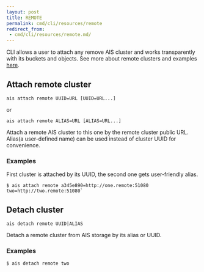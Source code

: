 ```yaml
---
layout: post
title: REMOTE
permalink: cmd/cli/resources/remote
redirect_from:
 - cmd/cli/resources/remote.md/
---
```


CLI allows a user to attach any remove AIS cluster and works transparently with its buckets and objects. See more about remote clusters and examples [here](/aistore/docs/providers.md).

## Attach remote cluster

`ais attach remote UUID=URL [UUID=URL...]`

or

`ais attach remote ALIAS=URL [ALIAS=URL...]`

Attach a remote AIS cluster to this one by the remote cluster public URL. Alias(a user-defined name) can be used instead of cluster UUID for convenience.

### Examples

First cluster is attached by its UUID, the second one gets user-friendly alias.

```console
$ ais attach remote a345e890=http://one.remote:51080 two=http://two.remote:51080`
```

## Detach cluster

`ais detach remote UUID|ALIAS`

Detach a remote cluster from AIS storage by its alias or UUID.

### Examples

```console
$ ais detach remote two
```
